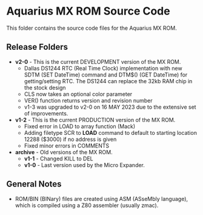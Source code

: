 # Aquarius MX ROM Source Code
This folder contains the source code files for the Aquarius MX ROM.

## Release Folders
 - **v2-0** - This is the current DEVELOPMENT version of the MX ROM.
   - Dallas DS1244 RTC (Real Time Clock) implementation with new SDTM (SET DateTime) command and DTM$() (GET DateTime) for getting/setting RTC. The DS1244 can replace the 32kb RAM chip in the stock design
   - CLS now takes an optional color parameter
   - VER() function returns version and revision number
   - v1-3 was upgraded to v2-0 on 16 MAY 2023 due to the extensive set of improvements.
 - **v1-2** - This is the current PRODUCTION version of the MX ROM.
   - Fixed error in LOAD to array function (Mack)
   - Adding filetype SCR to **LOAD** command to default to starting location 12288 ($3000) if no address is given
   - Fixed minor errors in COMMENTS
 - **archive** - Old versions of the MX ROM.
   - **v1-1** - Changed KILL to DEL
   - **v1-0** - Last version used by the Micro Expander.

## General Notes
- ROM/BIN (BINary) files are created using ASM (ASseMbly language), which is compiled using a Z80 assembler (usually zmac).
